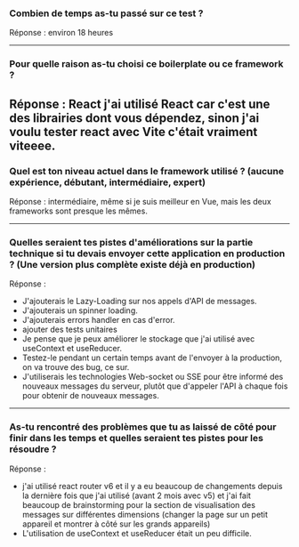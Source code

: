 ### Combien de temps as-tu passé sur ce test ?

Réponse : environ 18 heures

---

### Pour quelle raison as-tu choisi ce boilerplate ou ce framework ?

## Réponse : React j'ai utilisé React car c'est une des librairies dont vous dépendez, sinon j'ai voulu tester react avec Vite c'était vraiment viteeee.

### Quel est ton niveau actuel dans le framework utilisé ? (aucune expérience, débutant, intermédiaire, expert)

Réponse : intermédiaire, même si je suis meilleur en Vue, mais les deux frameworks sont presque les mêmes.

---

### Quelles seraient tes pistes d'améliorations sur la partie technique si tu devais envoyer cette application en production ? (Une version plus complète existe déjà en production)

Réponse :

- J'ajouterais le Lazy-Loading sur nos appels d'API de messages.
- J'ajouterais un spinner loading.
- J'ajouterais errors handler en cas d'error.
- ajouter des tests unitaires
- Je pense que je peux améliorer le stockage que j'ai utilisé avec useContext et useReducer.
- Testez-le pendant un certain temps avant de l'envoyer à la production, on va trouve des bug, ce sur.
- J'utiliserais les technologies Web-socket ou SSE pour être informé des nouveaux messages du serveur, plutôt que d'appeler l'API à chaque fois pour obtenir de nouveaux messages.

---

### As-tu rencontré des problèmes que tu as laissé de côté pour finir dans les temps et quelles seraient tes pistes pour les résoudre ?

Réponse :

- j'ai utilisé react router v6 et il y a eu beaucoup de changements depuis la dernière fois que j'ai utilisé (avant 2 mois avec v5) et j'ai fait beaucoup de brainstorming pour la section de visualisation des messages sur différentes dimensions (changer la page sur un petit appareil et montrer à côté sur les grands appareils)
- L'utilisation de useContext et useReducer était un peu difficile.
